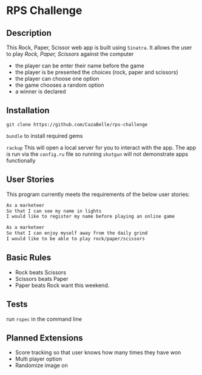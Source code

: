 # RPS Challenge

Description
-------

This Rock, Paper, Scissor web app is built using `Sinatra`. It allows the user to play _Rock, Paper, Scissors_ against the computer

- the player can be enter their name before the game
- the player is be presented the choices (rock, paper and scissors)
- the player can choose one option
- the game chooses a random option
- a winner is declared

Installation
-------

`git clone https://github.com/CazaBelle/rps-challenge`

`bundle` to install required gems

`rackup` This will open a local server for you to interact with the app. The app is run via the `config.ru` file so running `shotgun` will not demonstrate apps functionally

User Stories
----

This program currently meets the requirements of the below user stories:

```sh
As a marketeer
So that I can see my name in lights
I would like to register my name before playing an online game

As a marketeer
So that I can enjoy myself away from the daily grind
I would like to be able to play rock/paper/scissors
```

Basic Rules
-------

- Rock beats Scissors
- Scissors beats Paper
- Paper beats Rock
 want this weekend.

 Tests
-----

run `rspec` in the command line

Planned Extensions
-----
- Score tracking so that user knows how many times they have won
- Multi player option 
- Randomize image on 


